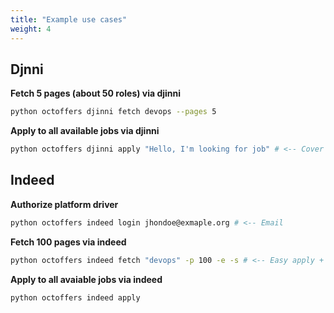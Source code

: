 ```yaml
---
title: "Example use cases"
weight: 4
---
```


Djnni
------

**Fetch 5 pages (about 50 roles) via djinni**
```bash
python octoffers djinni fetch devops --pages 5
```
**Apply to all available jobs via djinni**
```bash
python octoffers djinni apply "Hello, I'm looking for job" # <-- Cover letter
```

Indeed
------
**Authorize platform driver**
```bash
python octoffers indeed login jhondoe@exmaple.org # <-- Email
```

**Fetch 100 pages via indeed**
```bash
python octoffers indeed fetch "devops" -p 100 -e -s # <-- Easy apply + Sorted by date 
```

**Apply to all avaiable jobs via indeed**
```bash
python octoffers indeed apply
```
